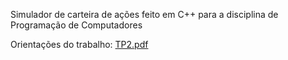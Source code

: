 Simulador de carteira de ações feito em C++ para a disciplina de Programação de Computadores

Orientações do trabalho: [TP2.pdf](https://github.com/ricardkk/CarteiraDeA-es/files/15155248/TP2.pdf)
